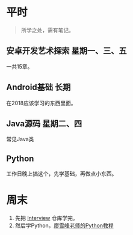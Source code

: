 # 平时
>所学之处，需有笔记。

## 安卓开发艺术探索  星期一、三、五

一共15章。

## Android基础  长期

在2018应该学习的东西里面。

## Java源码   星期二、四

常见Java类

## Python

工作日晚上搞这个，先学基础，再做点小东西。

# 周末

1. 先把 [Interview](https://github.com/CyC2018/Interview-Notebook) 仓库学完。
2. 然后学Python，[廖雪峰老师的Python教程](https://www.liaoxuefeng.com/wiki/0014316089557264a6b348958f449949df42a6d3a2e542c000)
